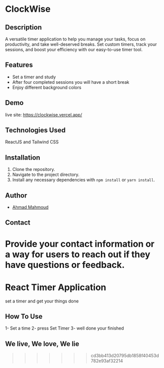 # ClockWise

## Description

A versatile timer application to help you manage your tasks, focus on productivity, and take well-deserved breaks. Set custom timers, track your sessions, and boost your efficiency with our easy-to-use timer tool.

## Features

-   Set a timer and study
-   After four completed sessions you will have a short break
-   Enjoy different background colors

## Demo

live site: https://clockwise.vercel.app/

## Technologies Used

ReactJS and Tailwind CSS

## Installation

1. Clone the repository.
2. Navigate to the project directory.
3. Install any necessary dependencies with `npm install` or `yarn install`.

## Author

-   [Ahmad Mahmoud](https://github.com/ja03)

## Contact

Provide your contact information or a way for users to reach out if they have questions or feedback.
=======
# React Timer Application

set a timer and get your things done

## How To Use

1- Set a time
2- press Set Timer 
3- well done your finished

## We live, We love, We lie

>>>>>>> cd3bb413d20795db1858f40453d782e93af32214
